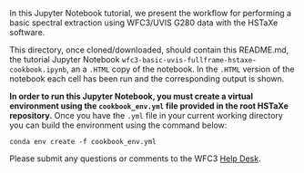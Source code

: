 In this Jupyter Notebook tutorial, we present the workflow for performing a
basic spectral extraction using WFC3/UVIS G280 data with the HSTaXe software.

This directory, once cloned/downloaded, should contain this README.md, the
tutorial Jupyter Notebook `wfc3-basic-uvis-fullframe-hstaxe-cookbook.ipynb`, an
a `.HTML` copy of the notebook. In the `.HTML` version of the notebook each cell
has been run and the corresponding output is shown.

**In order to run this Jupyter Notebook, you must create a virtual
environment using the `cookbook_env.yml` file provided in the root HSTaXe
repository.** Once you have the `.yml` file in your current working directory you
can build the environment using the command below:

`conda env create -f cookbook_env.yml`


Please submit any questions or comments to the WFC3 [Help Desk](https://stsci.service-now.com/hst).